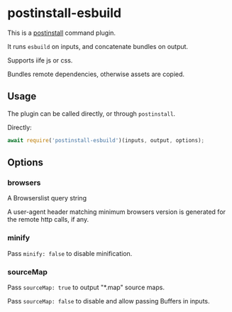 # postinstall-esbuild

This is a [postinstall](http://github.com/kapouer/postinstall) command plugin.

It runs `esbuild` on inputs, and concatenate bundles on output.

Supports iife js or css.

Bundles remote dependencies, otherwise assets are copied.

## Usage

The plugin can be called directly, or through `postinstall`.

Directly:

```js
await require('postinstall-esbuild')(inputs, output, options);
```

## Options

### browsers

A Browserslist query string

A user-agent header matching minimum browsers version is generated for the remote http calls, if any.

### minify

Pass `minify: false` to disable minification.

### sourceMap

Pass `sourceMap: true` to output "*.map" source maps.

Pass `sourceMap: false` to disable and allow passing Buffers in inputs.
